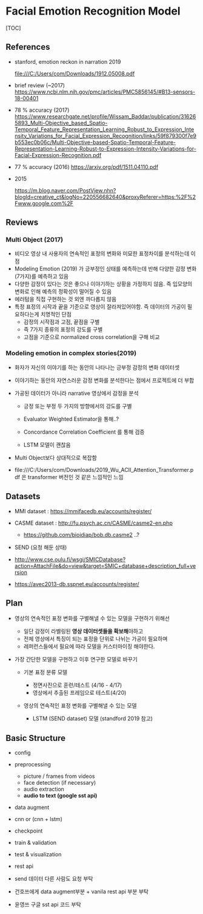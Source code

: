 # Facial Emotion Recognition Model

[TOC]

## References

- stanford, emotion reckon in narration 2019 

  [file:///C:/Users/com/Downloads/1912.05008.pdf](file:///C:/Users/com/Downloads/1912.05008.pdf)

- brief review (~2017) 
https://www.ncbi.nlm.nih.gov/pmc/articles/PMC5856145/#B13-sensors-18-00401

- 78 % accuracy (2017)
https://www.researchgate.net/profile/Wissam_Baddar/publication/316265893_Multi-Objective_based_Spatio-Temporal_Feature_Representation_Learning_Robust_to_Expression_Intensity_Variations_for_Facial_Expression_Recognition/links/59f879300f7e9b553ec0b06c/Multi-Objective-based-Spatio-Temporal-Feature-Representation-Learning-Robust-to-Expression-Intensity-Variations-for-Facial-Expression-Recognition.pdf

- 77 % accuracy (2016)
  https://arxiv.org/pdf/1511.04110.pdf

- 2015 

  https://m.blog.naver.com/PostView.nhn?blogId=creative_ct&logNo=220556682640&proxyReferer=https:%2F%2Fwww.google.com%2F



## Reviews

### Multi Object (2017) 

- 비디오 영상 내 사용자의 연속적인 표정의 변화와 미묘한 표정차이를 분석하는데 이점
- Modeling Emotion (2019) 가 긍부정인 상태를 예측하는데 반해 다양한 감정 변화(7가지)를  예측하고 있음
- 다양한 감정이 있다는 것은 좋으나 이야기하는 상황을 가정하지 않음. 즉 입모양의 변화로 인해 예측의 정확성이 떨어질 수 있음 
- 에러텀을 직접 구현하는 것 외엔 까다롭지 않음
- 특정 표정의 시작과 끝을 기준으로 영상이 잘라져있어야함. 즉 데이터의 가공이 필요하다는게 치명적인 단점
  - 감정의 시작점과 고점, 끝점을 구별
  - 즉 7가지 종류의 표정의 강도를 구별
  - 고점을 기준으로 normalized cross correlation을 구해 비교



### Modeling emotion in complex stories(2019)

- 화자가 자신의 이야기를 하는 동안의 나타나는 긍부정 감정의 변화 데이터셋

- 이야기하는 동안의 자연스러운 감정 변화를 분석한다는 점에서 프로젝트에 더 부합

- 가공된 데이터가 아니라 narrative 영상에서 감정을 분석

  - 긍정 또는 부정 두 가지의 방향에서의 강도를 구별

  - Evaluator Weighted Estimator을 통해..?
  - Concordance Correlation Coefficient 를 통해 검증
  - LSTM 모델이 괜찮음

- Multi Object보다 상대적으로 복잡함

- file:///C:/Users/com/Downloads/2019_Wu_ACII_Attention_Transformer.pdf 은 transformer 버전인 것 같은 느낌적인 느낌



## Datasets

- MMI dataset : https://mmifacedb.eu/accounts/register/

- CASME dataset : http://fu.psych.ac.cn/CASME/casme2-en.php
  
  - https://github.com/bioidiap/bob.db.casme2 ..?
  
- SEND (요청 해둔 상태)

- http://www.cse.oulu.fi/wsgi/SMICDatabase?action=AttachFile&do=view&target=SMIC+database+description_full+version

- https://avec2013-db.sspnet.eu/accounts/register/

  



## Plan

- 영상의 연속적인 표정 변화를 구별해낼 수 있는 모델을 구현하기 위해선

  - 일단 감정이 라벨링된 **영상 데이터셋들을 확보해**야하고
  - 전체 영상에서 특징이 되는 표정을 단위로 나뉘는 가공이 필요하며
  - 레퍼런스들에서 필요에 따라 모델을 커스터마이징 해야한다.
  
- 가장 간단한 모델을 구현하고 이후 연구한 모델로 바꾸기

  - 기본 표정 분류 모델

    - 정면사진으로 훈련/테스트 (4/16 - 4/17)
    - 영상에서 추출된 프레임으로 테스트(4/20)

  - 영상의 연속적인 표정 변화를 구별해낼 수 있는 모델

    - LSTM (SEND dataset) 모델 (standford 2019 참고)
    
    

## Basic Structure

- config
- preprocessing
  - picture / frames from videos
  - face detection (if necessary)
  - audio extraction
  - **audio to text (google sst api)**
- data augment 
- cnn or (cnn + lstm)
- checkpoint
- train & validation
- test & visualization
- rest api



- send 데이터 다른 사람도 요청 부탁
- 건호쓰에게 data augment부분 + vanila rest api 부분 부탁
- 윤영쓰 구글 sst api 코드 부탁

